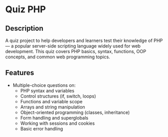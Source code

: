 # Quiz PHP

## Description
A quiz project to help developers and learners test their knowledge of PHP — a popular server-side scripting language widely used for web development. This quiz covers PHP basics, syntax, functions, OOP concepts, and common web programming topics.

## Features
- Multiple-choice questions on:
  - PHP syntax and variables
  - Control structures (if, switch, loops)
  - Functions and variable scope
  - Arrays and string manipulation
  - Object-oriented programming (classes, inheritance)
  - Form handling and superglobals
  - Working with sessions and cookies
  - Basic error handling

